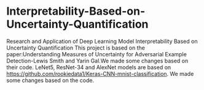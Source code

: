 # Interpretability-Based-on-Uncertainty-Quantification
Research and Application of Deep Learning Model Interpretability Based on Uncertainty Quantification
This project is based on the paper:Understanding Measures of Uncertainty for Adversarial Example Detection-Lewis Smith and Yarin Gal.We made some changes based on their code.
LeNet5, ResNet-34 and AlexNet models are based on https://github.com/rookiedata1/Keras-CNN-mnist-classification. We made some changes based on the code.
